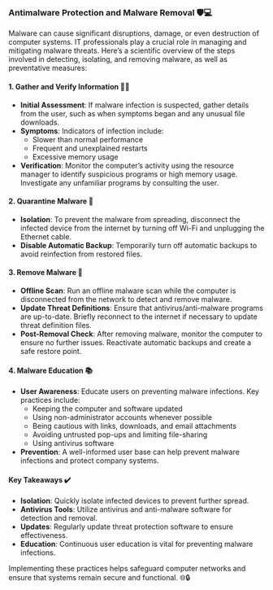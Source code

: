 ### Antimalware Protection and Malware Removal 🛡️💻

Malware can cause significant disruptions, damage, or even destruction of computer systems. IT professionals play a crucial role in managing and mitigating malware threats. Here’s a scientific overview of the steps involved in detecting, isolating, and removing malware, as well as preventative measures:

#### 1. **Gather and Verify Information** 🕵️‍♂️
   - **Initial Assessment**: If malware infection is suspected, gather details from the user, such as when symptoms began and any unusual file downloads.
   - **Symptoms**: Indicators of infection include:
     - Slower than normal performance
     - Frequent and unexplained restarts
     - Excessive memory usage
   - **Verification**: Monitor the computer’s activity using the resource manager to identify suspicious programs or high memory usage. Investigate any unfamiliar programs by consulting the user.

#### 2. **Quarantine Malware** 🚷
   - **Isolation**: To prevent the malware from spreading, disconnect the infected device from the internet by turning off Wi-Fi and unplugging the Ethernet cable.
   - **Disable Automatic Backup**: Temporarily turn off automatic backups to avoid reinfection from restored files.

#### 3. **Remove Malware** 🧹
   - **Offline Scan**: Run an offline malware scan while the computer is disconnected from the network to detect and remove malware.
   - **Update Threat Definitions**: Ensure that antivirus/anti-malware programs are up-to-date. Briefly reconnect to the internet if necessary to update threat definition files.
   - **Post-Removal Check**: After removing malware, monitor the computer to ensure no further issues. Reactivate automatic backups and create a safe restore point.

#### 4. **Malware Education** 📚
   - **User Awareness**: Educate users on preventing malware infections. Key practices include:
     - Keeping the computer and software updated
     - Using non-administrator accounts whenever possible
     - Being cautious with links, downloads, and email attachments
     - Avoiding untrusted pop-ups and limiting file-sharing
     - Using antivirus software
   - **Prevention**: A well-informed user base can help prevent malware infections and protect company systems.

#### **Key Takeaways** ✔️
   - **Isolation**: Quickly isolate infected devices to prevent further spread.
   - **Antivirus Tools**: Utilize antivirus and anti-malware software for detection and removal.
   - **Updates**: Regularly update threat protection software to ensure effectiveness.
   - **Education**: Continuous user education is vital for preventing malware infections.

Implementing these practices helps safeguard computer networks and ensure that systems remain secure and functional. 🌐🔒